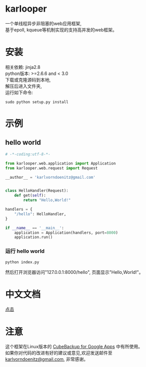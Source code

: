 # karlooper
一个单线程异步非阻塞的web应用框架,  
基于epoll, kqueue等机制实现的支持高并发的web框架。

# 安装
相关依赖: jinja2.8  
python版本: >=2.6.6 and < 3.0  
下载或克隆源码到本地,  
解压后进入文件夹,  
运行如下命令:  

    sudo python setup.py install  

# 示例
## hello world
```python
# -*-coding:utf-8-*-

from karlooper.web.application import Application
from karlooper.web.request import Request

__author__ = 'karlvorndoenitz@gmail.com'


class HelloHandler(Request):
    def get(self):
        return "Hello,World!"

handlers = {
    "/hello": HelloHandler,
}

if __name__ == '__main__':
    application = Application(handlers, port=8000)
    application.run()

```
### 运行 hello world
    python index.py
然后打开浏览器访问"127.0.0.1:8000/hello", 页面显示"Hello,World!"。

# 中文文档
[点击](https://github.com/karldoenitz/karlooper/blob/master/documentations/document.md)

# 注意
这个框架在Linux版本的 [CubeBackup for Google Apps](http://www.cubebackup.com) 中有所使用。   
如果你对代码的改进有好的建议或意见,欢迎发送邮件至 karlvorndoenitz@gmail.com, 非常感谢。   
